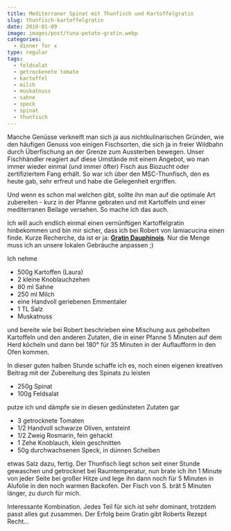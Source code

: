 ```yaml
---
title: Mediterraner Spinat mit Thunfisch und Kartoffelgratin
slug: thunfisch-kartoffelgratin
date: 2010-01-09
image: images/post/tuna-potato-gratin.webp
categories: 
  - dinner for x
type: regular
tags: 
  - feldsalat
  - getrockenete tomate
  - kartoffel
  - milch
  - muskatnuss
  - sahne
  - speck
  - spinat
  - thunfisch
---
```


Manche Genüsse verkneift man sich ja aus nichtkulinarischen Gründen, wie den häufigen Genuss von einigen Fischsorten, die sich ja in freier Wildbahn durch Überfischung an der Grenze zum Aussterben bewegen. Unser Fischhändler reagiert auf diese Umstände mit einem Angebot, wo man immer wieder einmal (und immer öfter) Fisch aus Biozucht oder zertifiziertem Fang erhält. So war ich über den MSC-Thunfisch, den es heute gab, sehr erfreut und habe die Gelegenheit ergriffen.

Und wenn es schon mal welchen gibt, sollte ihn man auf die optimale Art zubereiten - kurz in der Pfanne gebraten und mit Kartoffeln und einer mediterranen Beilage versehen. So mache ich das auch.

Ich will auch endlich einmal einen vernünftigen Kartoffelgratin hinbekommen und bin mir sicher, dass ich bei Robert von lamiacucina einen finde. Kurze Recherche, da ist er ja: **[Gratin Dauphinois](http://lamiacucina.wordpress.com/2009/05/12/gratin-dauphinois/)**. Nur die Menge muss ich an unsere lokalen Gebräuche anpassen ;)

Ich nehme

* 500g Kartoffen (Laura) 
* 2 kleine Knoblauchzehen 
* 80 ml Sahne 
* 250 ml Milch 
* eine Handvoll geriebenen Emmentaler 
* 1 TL Salz 
* Muskatnuss

und bereite wie bei Robert beschrieben eine Mischung aus gehobelten Kartoffeln und den anderen Zutaten, die in einer Pfanne 5 Minuten auf dem Herd köcheln und dann bei 180° für 35 Minuten in der Auflaufform in den Ofen kommen.

In dieser guten halben Stunde schaffe ich es, noch einen eigenen kreativen Beitrag mit der Zubereitung des Spinats zu leisten

* 250g Spinat 
* 100g Feldsalat

putze ich und dämpfe sie in diesen gedünsteten Zutaten gar

* 3 getrocknete Tomaten 
* 1/2 Handvoll schwarze Oliven, entsteint 
* 1/2 Zweig Rosmarin, fein gehackt 
* 1 Zehe Knoblauch, klein geschnitten 
* 50g durchwachsenen Speck, in dünnen Scheiben

etwas Salz dazu, fertig. Der Thunfisch liegt schon seit einer Stunde gewaschen und getrocknet bei Raumtemperatur, nun brate ich ihn 1 Minute von jeder Seite bei großer Hitze und lege ihn dann noch für 5 Minuten in Alufolie in den noch warmen Backofen. Der Fisch von S. brät 5 Minuten länger, zu durch für mich.

Interessante Kombination. Jedes Teil für sich ist sehr dominant, trotzdem passt alles gut zusammen. Der Erfolg beim Gratin gibt Roberts Rezept Recht...
